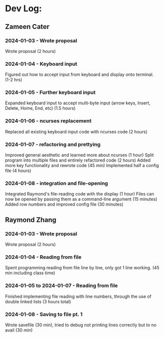 # Dev Log:

## Zameen Cater

### 2024-01-03 - Wrote proposal
Wrote proposal (2 hours)

### 2024-01-04 - Keyboard input
Figured out how to accept input from keyboard and display onto terminal. (1-2 hrs)

### 2024-01-05 - Further keyboard input
Expanded keyboard input to accept multi-byte input (arrow keys, Insert, Delete, Home, End, etc) (1.5 hours)

### 2024-01-06 - ncurses replacement
Replaced all existing keyboard input code with ncurses code (2 hours)

### 2024-01-07 - refactoring and prettying
Improved general aesthetic and learned more about ncurses (1 hour)
Split program into multiple files and entirely refactored code (2 hours)
Added more key functionality and rewrote code (45 min)
Implemented half a config file (4 hours)

### 2024-01-08 - integration and file-opening
Integrated Raymond's file-reading code with the display (1 hour)
Files can now be opened by passing them as a command-line argument (15 minutes)
Added row numbers and improved config file (30 minutes)

## Raymond Zhang

### 2024-01-03 - Wrote proposal
Wrote proposal (2 hours)

### 2024-01-04 - Reading from file
Spent programming reading from file line by line, only got 1 line working. (45 min including class time)

### 2024-01-05 to 2024-01-07 - Reading from file
Finished implementing file reading with line numbers, through the use of double linked lists (3 hours total)

### 2024-01-08 - Saving to file pt. 1
Wrote savefile (30 min), tried to debug not printing lines correctly but to no avail (30 min)
